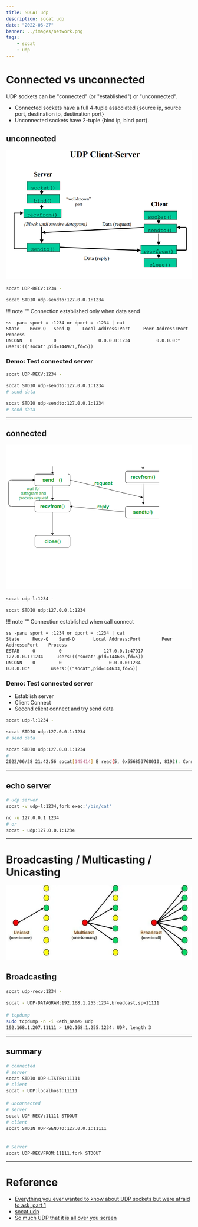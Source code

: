 ```yaml
---
title: SOCAT udp
description: socat udp
date: "2022-06-27"
banner: ../images/network.png
tags:
    - socat
    - udp
---
```


# Connected vs unconnected
UDP sockets can be "connected" (or "established") or "unconnected".  
- Connected sockets have a full 4-tuple associated {source ip, source port, destination ip, destination port}  
- Unconnected sockets have 2-tuple {bind ip, bind port}.

## unconnected
![](images/unconnected.png)

```bash title="server"
socat UDP-RECV:1234 -
```

```bash title="client"
socat STDIO udp-sendto:127.0.0.1:1234
```

!!! note ""
     Connection established only when data send
     
```
ss -panu sport = :1234 or dport = :1234 | cat
State    Recv-Q   Send-Q     Local Address:Port     Peer Address:Port  Process  
UNCONN   0        0                0.0.0.0:1234          0.0.0.0:*      users:(("socat",pid=144971,fd=5))

```

### Demo: Test connected server

```bash title="server"
socat UDP-RECV:1234 -
```

```bash title="client 1"
socat STDIO udp-sendto:127.0.0.1:1234
# send data

```

```bash title="client 2"
socat STDIO udp-sendto:127.0.0.1:1234
# send data
```

---

## connected

![](images/connected.png)

```bash title="server"
socat udp-l:1234 -
```

```bash title="client"
socat STDIO udp:127.0.0.1:1234
```

!!! note ""
     Connection established when call connect

```
ss -panu sport = :1234 or dport = :1234 | cat
State     Recv-Q    Send-Q       Local Address:Port        Peer Address:Port    Process                                                                         
ESTAB     0         0                127.0.0.1:47917          127.0.0.1:1234     users:(("socat",pid=144636,fd=5))                                              
UNCONN    0         0                  0.0.0.0:1234             0.0.0.0:*        users:(("socat",pid=144633,fd=5))  
```


### Demo: Test connected server
- Establish server
- Client Connect 
- Second client connect and try send data


```bash title="server"
socat udp-l:1234 -
```

```bash title="client 1"
socat STDIO udp:127.0.0.1:1234
# send data

```

```bash title="client 2"
socat STDIO udp:127.0.0.1:1234
#
2022/06/28 21:42:56 socat[145414] E read(5, 0x556853768010, 8192): Connection refused

```

---

## echo server

```bash title="terminal1 - server"
# udp server
socat -v udp-l:1234,fork exec:'/bin/cat'
```

```bash title="terminal1 - client"
nc -u 127.0.0.1 1234
# or
socat - udp:127.0.0.1:1234
```

---
# Broadcasting / Multicasting  / Unicasting

![](images/2022-06-28-21-57-53.png)


## Broadcasting
```bash title="server / listener"
socat udp-recv:1234 -
```

```bash title="client"
socat - UDP-DATAGRAM:192.168.1.255:1234,broadcast,sp=11111

# tcpdump
sudo tcpdump -n -i <eth_name> udp
192.168.1.207.11111 > 192.168.1.255.1234: UDP, length 3
```

---

## summary

```bash
# connected
# server
socat STDIO UDP-LISTEN:11111
# client
socat - UDP:localhost:11111

# unconnected
# server
socat UDP-RECV:11111 STDOUT
# client
socat STDIN UDP-SENDTO:127.0.0.1:11111


# Server
socat UDP-RECVFROM:11111,fork STDOUT
```


---

# Reference
- [Everything you ever wanted to know about UDP sockets but were afraid to ask, part 1](https://blog.cloudflare.com/everything-you-ever-wanted-to-know-about-udp-sockets-but-were-afraid-to-ask-part-1/)
- [socat udp](https://gist.githubusercontent.com/jdimpson/6ae2f91ec133da8453b0198f9be05bd5/raw/6284446358049f520fed9c98beec1b02a424fd3f/socatandudp.txt)
- [ So much UDP that it is all over you screen ](https://jdimpson.livejournal.com/6812.html)